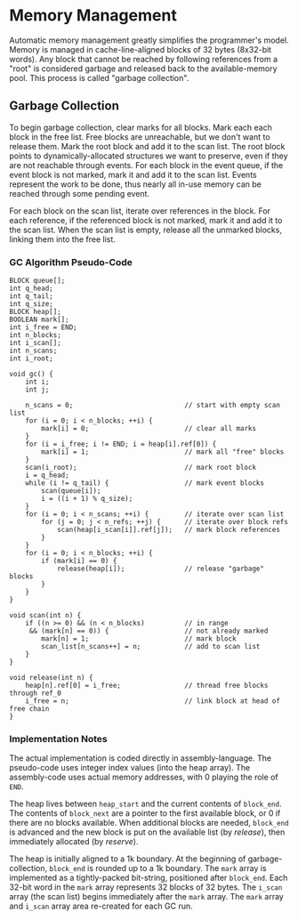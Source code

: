 # Memory Management

Automatic memory management greatly simplifies the programmer's model.
Memory is managed in cache-line-aligned blocks of 32 bytes (8x32-bit words).
Any block that cannot be reached by following references from a "root"
is considered garbage and released back to the available-memory pool.
This process is called "garbage collection".

## Garbage Collection

To begin garbage collection,
clear marks for all blocks.
Mark each each block in the free list.
Free blocks are unreachable,
but we don't want to release them.
Mark the root block and add it to the scan list.
The root block points to 
dynamically-allocated structures
we want to preserve,
even if they are not reachable through events.
For each block in the event queue,
if the event block is not marked,
mark it and add it to the scan list.
Events represent the work to be done,
thus nearly all in-use memory can be reached
through some pending event.

For each block on the scan list,
iterate over references in the block.
For each reference,
if the referenced block is not marked,
mark it and add it to the scan list.
When the scan list is empty,
release all the unmarked blocks,
linking them into the free list.

### GC Algorithm Pseudo-Code
~~~
BLOCK queue[];
int q_head;
int q_tail;
int q_size;
BLOCK heap[];
BOOLEAN mark[];
int i_free = END;
int n_blocks;
int i_scan[];
int n_scans;
int i_root;

void gc() {
    int i;
    int j;

    n_scans = 0;                            // start with empty scan list
    for (i = 0; i < n_blocks; ++i) {
        mark[i] = 0;                        // clear all marks
    }
    for (i = i_free; i != END; i = heap[i].ref[0]) {
        mark[i] = 1;                        // mark all "free" blocks
    }
    scan(i_root);                           // mark root block
    i = q_head;
    while (i != q_tail) {                   // mark event blocks
        scan(queue[i]);
        i = ((i + 1) % q_size);
    }
    for (i = 0; i < n_scans; ++i) {         // iterate over scan list
        for (j = 0; j < n_refs; ++j) {      // iterate over block refs
            scan(heap[i_scan[i]].ref[j]);   // mark block references
        }
    }
    for (i = 0; i < n_blocks; ++i) {
        if (mark[i] == 0) {
            release(heap[i]);               // release "garbage" blocks
        }
    }
}

void scan(int n) {
    if ((n >= 0) && (n < n_blocks)          // in range
     && (mark[n] == 0)) {                   // not already marked
        mark[n] = 1;                        // mark block
        scan_list[n_scans++] = n;           // add to scan list
    }
}

void release(int n) {
    heap[n].ref[0] = i_free;                // thread free blocks through ref_0
    i_free = n;                             // link block at head of free chain
}
~~~

### Implementation Notes

The actual implementation is coded directly in assembly-language.
The pseudo-code uses integer index values (into the heap array).
The assembly-code uses actual memory addresses,
with 0 playing the role of `END`.

The heap lives between `heap_start` and the current contents of `block_end`.
The contents of `block_next` are a pointer to the first available block,
or 0 if there are no blocks available.
When additional blocks are needed,
`block_end` is advanced
and the new block is put on the available list
(by _release_),
then immediately allocated (by _reserve_).

The heap is initially aligned to a 1k boundary.
At the beginning of garbage-collection,
`block_end` is rounded up to a 1k boundary.
The `mark` array is implemented as a tightly-packed bit-string,
positioned after `block_end`.
Each 32-bit word in the `mark` array represents 32 blocks of 32 bytes.
The `i_scan` array (the scan list)
begins immediately after the `mark` array.
The `mark` array and `i_scan` array area re-created for each GC run.
